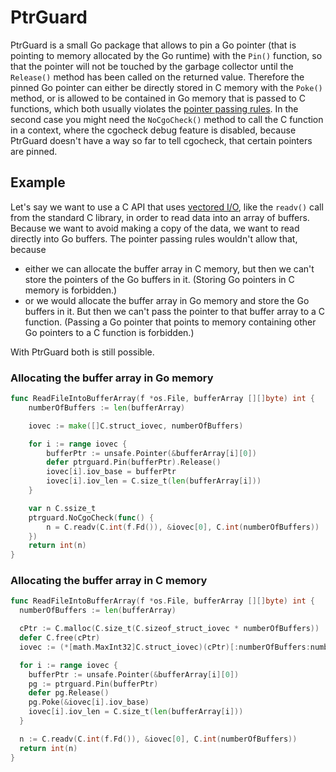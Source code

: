 # PtrGuard
PtrGuard is a small Go package that allows to pin a Go pointer (that is pointing
to memory allocated by the Go runtime) with the `Pin()` function, so that the
pointer will not be touched by the garbage collector until the `Release()`
method has been called on the returned value. Therefore the pinned Go pointer
can either be directly stored in C memory with the `Poke()` method, or is
allowed to be contained in Go memory that is passed to C functions, which both
usually violates the [pointer passing
rules](https://golang.org/cmd/cgo/#hdr-Passing_pointers). In the second case you
might need the `NoCgoCheck()` method to call the C function in a context, where
the cgocheck debug feature is disabled, because PtrGuard doesn't have a way so
far to tell cgocheck, that certain pointers are pinned.

## Example
Let's say we want to use a C API that uses [vectored
I/O](https://en.wikipedia.org/wiki/Vectored_I/O), like the `readv()` call from
the standard C library, in order to read data into an array of buffers. Because
we want to avoid making a copy of the data, we want to read directly into Go
buffers. The pointer passing rules wouldn't allow that, because
* either we can allocate the buffer array in C memory, but then we can't store
  the pointers of the Go buffers in it. (Storing Go pointers in C memory is
  forbidden.)
* or we would allocate the buffer array in Go memory and store the Go buffers in
  it. But then we can't pass the pointer to that buffer array to a C function.
  (Passing a Go pointer that points to memory containing other Go pointers to a
  C function is forbidden.)

With PtrGuard both is still possible.

### Allocating the buffer array in Go memory

```go
func ReadFileIntoBufferArray(f *os.File, bufferArray [][]byte) int {
	numberOfBuffers := len(bufferArray)

	iovec := make([]C.struct_iovec, numberOfBuffers)

	for i := range iovec {
		bufferPtr := unsafe.Pointer(&bufferArray[i][0])
		defer ptrguard.Pin(bufferPtr).Release()
		iovec[i].iov_base = bufferPtr
		iovec[i].iov_len = C.size_t(len(bufferArray[i]))
	}

	var n C.ssize_t
	ptrguard.NoCgoCheck(func() {
		n = C.readv(C.int(f.Fd()), &iovec[0], C.int(numberOfBuffers))
	})
	return int(n)
}
```

### Allocating the buffer array in C memory

```go
func ReadFileIntoBufferArray(f *os.File, bufferArray [][]byte) int {
  numberOfBuffers := len(bufferArray)

  cPtr := C.malloc(C.size_t(C.sizeof_struct_iovec * numberOfBuffers))
  defer C.free(cPtr)
  iovec := (*[math.MaxInt32]C.struct_iovec)(cPtr)[:numberOfBuffers:numberOfBuffers]

  for i := range iovec {
    bufferPtr := unsafe.Pointer(&bufferArray[i][0])
    pg := ptrguard.Pin(bufferPtr)
    defer pg.Release()
    pg.Poke(&iovec[i].iov_base)
    iovec[i].iov_len = C.size_t(len(bufferArray[i]))
  }

  n := C.readv(C.int(f.Fd()), &iovec[0], C.int(numberOfBuffers))
  return int(n)
}
```
